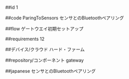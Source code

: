 ##id
1

##code
ParingToSensors センサとのBluetoothペアリング

##flow
ゲートウエイ初期セットアップ

##requirements
12

##デバイス/クラウド
ハード・ファーム

##repository/コンポーネント
gateway

##japanese
センサとのBluetoothペアリング

